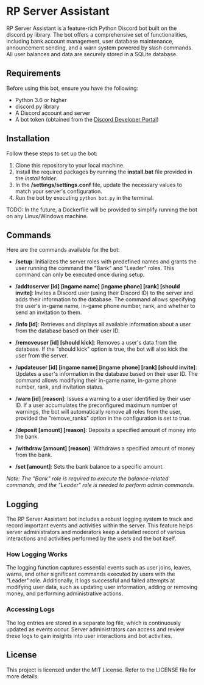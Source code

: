 # RP Server Assistant

RP Server Assistant is a feature-rich Python Discord bot built on the discord.py library. The bot offers a comprehensive set of functionalities, including bank account management, user database maintenance, announcement sending, and a warn system powered by slash commands. All user balances and data are securely stored in a SQLite database.

## Requirements

Before using this bot, ensure you have the following:

- Python 3.6 or higher
- discord.py library
- A Discord account and server
- A bot token (obtained from the [Discord Developer Portal](https://discord.com/developers/applications))

## Installation

Follow these steps to set up the bot:

1. Clone this repository to your local machine.
2. Install the required packages by running the **install.bat** file provided in the *install* folder.
3. In the **/settings/settings.conf** file, update the necessary values to match your server's configuration.
4. Run the bot by executing `python bot.py` in the terminal.

TODO: In the future, a Dockerfile will be provided to simplify running the bot on any Linux/Windows machine.

## Commands

Here are the commands available for the bot:

- **/setup**: Initializes the server roles with predefined names and grants the user running the command the "Bank" and "Leader" roles. This command can only be executed once during setup.

- **/addtoserver [id] [ingame name] [ingame phone] [rank] [should invite]**: Invites a Discord user (using their Discord ID) to the server and adds their information to the database. The command allows specifying the user's in-game name, in-game phone number, rank, and whether to send an invitation to them.

- **/info [id]**: Retrieves and displays all available information about a user from the database based on their user ID.

- **/removeuser [id] [should kick]**: Removes a user's data from the database. If the "should kick" option is true, the bot will also kick the user from the server.

- **/updateuser [id] [ingame name] [ingame phone] [rank] [should invite]**: Updates a user's information in the database based on their user ID. The command allows modifying their in-game name, in-game phone number, rank, and invitation status.

- **/warn [id] [reason]**: Issues a warning to a user identified by their user ID. If a user accumulates the preconfigured maximum number of warnings, the bot will automatically remove all roles from the user, provided the "remove_ranks" option in the configuration is set to true.

- **/deposit [amount] [reason]**: Deposits a specified amount of money into the bank.

- **/withdraw [amount] [reason]**: Withdraws a specified amount of money from the bank.

- **/set [amount]**: Sets the bank balance to a specific amount.

*Note: The "Bank" role is required to execute the balance-related commands, and the "Leader" role is needed to perform admin commands.*

## Logging

The RP Server Assistant bot includes a robust logging system to track and record important events and activities within the server. This feature helps server administrators and moderators keep a detailed record of various interactions and activities performed by the users and the bot itself.

### How Logging Works

The logging function captures essential events such as user joins, leaves, warns, and other significant commands executed by users with the "Leader" role. Additionally, it logs successful and failed attempts at modifying user data, such as updating user information, adding or removing money, and performing administrative actions.

### Accessing Logs

The log entries are stored in a separate log file, which is continuously updated as events occur. Server administrators can access and review these logs to gain insights into user interactions and bot activities.

## License

This project is licensed under the MIT License. Refer to the LICENSE file for more details.
